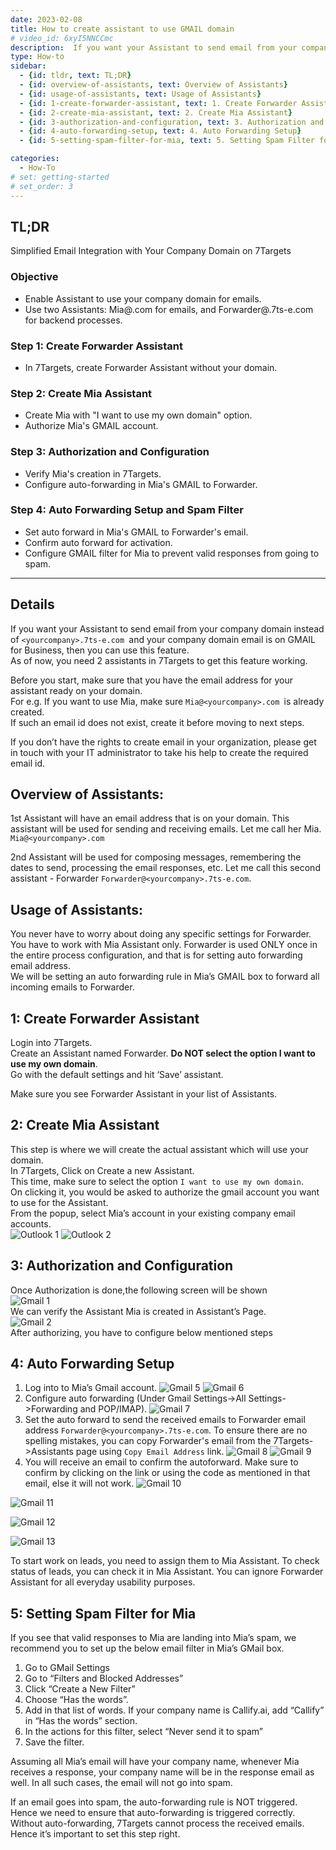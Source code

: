 ```yaml
---
date: 2023-02-08
title: How to create assistant to use GMAIL domain
# video_id: 6xyI5NNCCmc
description:  If you want your Assistant to send email from your company domain instead of `<yourcompany>.7ts-e.com` and your company domain email is on GMAIL for Business, then you can use this feature.
type: How-to
sidebar:
  - {id: tldr, text: TL;DR}
  - {id: overview-of-assistants, text: Overview of Assistants}
  - {id: usage-of-assistants, text: Usage of Assistants}
  - {id: 1-create-forwarder-assistant, text: 1. Create Forwarder Assistant}
  - {id: 2-create-mia-assistant, text: 2. Create Mia Assistant}
  - {id: 3-authorization-and-configuration, text: 3. Authorization and Configuration}
  - {id: 4-auto-forwarding-setup, text: 4. Auto Forwarding Setup}
  - {id: 5-setting-spam-filter-for-mia, text: 5. Setting Spam Filter for Mia}

categories:
  - How-To
# set: getting-started
# set_order: 3
---
```


## TL;DR
Simplified Email Integration with Your Company Domain on 7Targets

### Objective
* Enable Assistant to use your company domain for emails.
* Use two Assistants: Mia@<yourcompany>.com for emails, and Forwarder@<yourcompany>.7ts-e.com for backend processes.

### Step 1: Create Forwarder Assistant
* In 7Targets, create Forwarder Assistant without your domain.

### Step 2: Create Mia Assistant
* Create Mia with "I want to use my own domain" option.
* Authorize Mia's GMAIL account.

### Step 3: Authorization and Configuration
* Verify Mia's creation in 7Targets.
* Configure auto-forwarding in Mia's GMAIL to Forwarder.

### Step 4: Auto Forwarding Setup and Spam Filter
* Set auto forward in Mia's GMAIL to Forwarder's email.
* Confirm auto forward for activation.
* Configure GMAIL filter for Mia to prevent valid responses from going to spam.

-------------------------------------

## Details 
If you want your Assistant to send email from your company domain instead of `<yourcompany>.7ts-e.com `and your company domain email is on GMAIL for Business, then you can use this feature.  
As of now, you need 2 assistants in 7Targets to get this feature working.  

Before you start, make sure that you have the email address for your assistant ready on your domain.  
For e.g. If you want to use Mia, make sure `Mia@<yourcompany>.com `is already created.  
If such an email id does not exist, create it before moving to next steps. 

If you don’t have the rights to create email in your organization, please get in touch with your IT administrator to take his help to create the required email id. 

## Overview of Assistants:
1st Assistant will have an email address that is on your domain. This assistant will be used for sending and receiving emails. Let me call her Mia. `Mia@<yourcompany>.com`  

2nd Assistant will be used for composing messages, remembering the dates to send, processing the email responses, etc. Let me call this second assistant - Forwarder `Forwarder@<yourcompany>.7ts-e.com`. 

## Usage of Assistants:
You never have to worry about doing any specific settings for Forwarder. You have to work with Mia Assistant only. Forwarder is used ONLY once in the entire process configuration, and that is for setting auto forwarding email address.  
We will be setting an auto forwarding rule in Mia’s GMAIL box to forward all incoming emails to Forwarder.

## 1: Create Forwarder Assistant
Login into 7Targets.  
Create an Assistant named Forwarder. **Do NOT select the option I want to use my own domain**.  
Go with the default settings and hit ‘Save’ assistant. 

Make sure you see Forwarder Assistant in your list of Assistants.
## 2: Create Mia Assistant
This step is where we will create the actual assistant which will use your domain.  
In 7Targets, Click on Create a new Assistant.  
This time, make sure to select the option `I want to use my own domain`.  
On clicking it, you would be asked to authorize the gmail account you want to use for the Assistant.  
From the popup, select Mia’s account in your existing company email accounts.  
![Outlook 1](../../images/outlook_image1.png)
![Outlook 2](../../images/outlook_image2.png)

## 3: Authorization and Configuration
Once Authorization is done,the following screen will be shown  
![Gmail 1](../../images/gmail_image3.png)  
We can verify the Assistant Mia is created in Assistant’s Page.  
![Gmail 2](../../images/gmail_image4.png)  
After authorizing, you have to configure below mentioned steps  
## 4: Auto Forwarding Setup
1.	Log into to Mia’s Gmail account.
![Gmail 5](../../images/gmail_image5.png)
![Gmail 6](../../images/gmail_image6.png)
2.	Configure auto forwarding (Under Gmail Settings->All Settings->Forwarding and POP/IMAP).
![Gmail 7](../../images/gmail_image7.png)
3.	Set the auto forward to send the received emails to Forwarder email address `Forwarder@<yourcompany>.7ts-e.com`. To ensure there are no spelling mistakes, you can copy Forwarder's email from the 7Targets->Assistants page using `Copy Email Address` link.
![Gmail 8](../../images/gmail_image8.png)
![Gmail 9](../../images/gmail_image9.png)
4.	You will receive an email to confirm the autoforward. Make sure to confirm by clicking on the link or using the code as mentioned in that email, else it will not work.
![Gmail 10](../../images/gmail_image10.png)

![Gmail 11](../../images/gmail_image11.png)

![Gmail 12](../../images/gmail_image12.png)

![Gmail 13](../../images/gmail_image13.png)

To start work on leads, you need to assign them to Mia Assistant. To check status of leads, you can check it in Mia Assistant. You can ignore Forwarder Assistant for all everyday usability purposes.  
## 5: Setting Spam Filter for Mia
If you see that valid responses to Mia are landing into Mia’s spam, we recommend you to set up the below email filter in Mia’s GMail box.
1.	Go to GMail Settings
2.	Go to “Filters and Blocked Addresses”
3.	Click “Create a New Filter”
4.	Choose “Has the words”.
5.	Add in that list of words. If your company name is Callify.ai, add “Callify” in “Has the words” section.
6.	In the actions for this filter, select “Never send it to spam”
7.	Save the filter.  

Assuming all Mia’s email will have your company name, whenever Mia receives a response, your company name will be in the response email as well. In all such cases, the email will not go into spam.  

If an email goes into spam, the auto-forwarding rule is NOT triggered. Hence we need to ensure that auto-forwarding is triggered correctly. Without auto-forwarding, 7Targets cannot process the received emails. Hence it’s important to set this step right.


